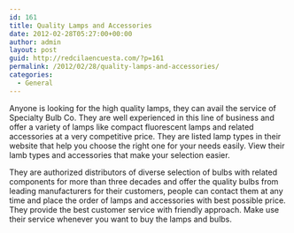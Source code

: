 ```yaml
---
id: 161
title: Quality Lamps and Accessories
date: 2012-02-28T05:27:00+00:00
author: admin
layout: post
guid: http://redcilaencuesta.com/?p=161
permalink: /2012/02/28/quality-lamps-and-accessories/
categories:
  - General
---
```

Anyone is looking for the high quality lamps, they can avail the service of Specialty Bulb Co. They are well experienced in this line of business and offer a variety of lamps like compact fluorescent lamps and related accessories at a very competitive price. They are listed lamp types in their website that help you choose the right one for your needs easily. View their lamb types and accessories that make your selection easier.

They are authorized distributors of diverse selection of bulbs with related components for more than three decades and offer the quality bulbs from leading manufacturers for their customers, people can contact them at any time and place the order of lamps and accessories with best possible price. They provide the best customer service with friendly approach. Make use their service whenever you want to buy the lamps and bulbs.